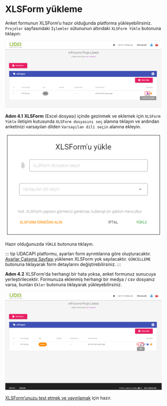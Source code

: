 # XLSForm yükleme
 
Anket formunun XLSForm’u hazır olduğunda platforma yükleyebilirsiniz. `Projeler` sayfasındaki `İşlemler` sütununun altındaki `XLSForm Yükle` butonuna tıklayın:
 
![An image](./img/s4-ProjectsDraftFormUpload.png)
 
**Adım 4.1** **XLSForm** (Excel dosyası) içinde gezinmek ve eklemek için `XLSForm Yükle` iletişim kutusunda `XLSForm dosyasını seç` alanına tıklayın ve ardından anketinizi varsayılan dilden `Varsayılan dili seçin` alanına ekleyin.
 
![An image](./img/s4-ProjectsUploadXLSForm.png)
 
Hazır olduğunuzda `YÜKLE` butonuna tıklayın.
 
::: tip
UDACAPI platformu, ayarları form ayrıntılarına göre oluşturacaktır. [Ayarlar Çalışma Sayfası](http://xlsform.org/en/#settings-worksheet) yüklenen XLSForm yok sayılacaktır. `GÜNCELLEME` butonuna tıklayarak form detaylarını değiştirebilirsiniz.
:::
 
**Adım 4.2** XLSForm'da herhangi bir hata yoksa, anket formunuz sunucuya yerleştirilecektir. Formunuza eklenmiş herhangi bir medya / csv dosyanız varsa, bunları `Ekler` butonuna tıklayarak yükleyebilirsiniz.
 
![An image](./img/s4-ProjectsDeployedAttachment.png)
 
[XLSForm’unuzu test etmek ve yayınlamak](/guide/12-test-form.html) için hazır.